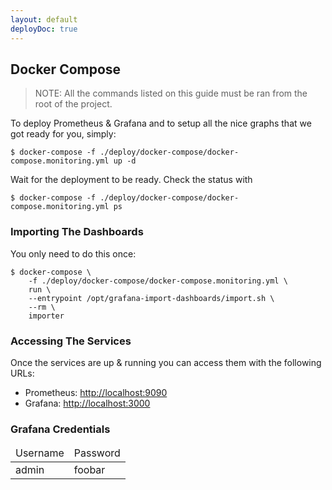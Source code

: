 ```yaml
---
layout: default
deployDoc: true
---
```


## Docker Compose

> NOTE: All the commands listed on this guide must be ran from the root of the project.


To deploy Prometheus & Grafana and to setup all the nice graphs that we got ready
for you, simply:

```
$ docker-compose -f ./deploy/docker-compose/docker-compose.monitoring.yml up -d
```

Wait for the deployment to be ready. Check the status with

```
$ docker-compose -f ./deploy/docker-compose/docker-compose.monitoring.yml ps
```

### Importing The Dashboards

You only need to do this once:

```
$ docker-compose \
    -f ./deploy/docker-compose/docker-compose.monitoring.yml \
    run \
    --entrypoint /opt/grafana-import-dashboards/import.sh \
    --rm \
    importer
```

### Accessing The Services
Once the services are up & running you can access them with the following URLs:

  * Prometheus: <http://localhost:9090>
  * Grafana: <http://localhost:3000>

### Grafana Credentials
<table class="user-creds">
  <thead>
    <tr>
      <td>Username</td>
      <td>Password</td>
    </tr>
  </thead>
  <tbody>
    <tr>
      <td>admin</td>
      <td>foobar</td>
    </tr>
  </tbody>
</table>
